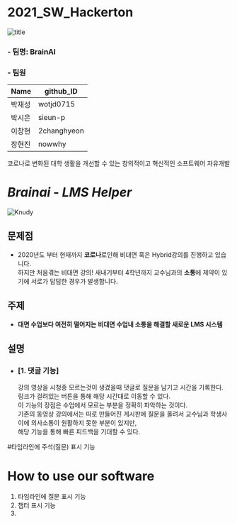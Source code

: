 # 2021_SW_Hackerton   
![title]([https://user-images.githubusercontent.com/69957743/126700568-66ccd589-fb56-424b-8375-af402c7b100f.PNG](https://user-images.githubusercontent.com/69957743/126700568-66ccd589-fb56-424b-8375-af402c7b100f.PNG))   

### - 팀명: BrainAI
### - 팀원
|Name|github_ID|
|------|------|
|박재성|wotjd0715|
|박시은|sieun-p|
|이창현|2changhyeon|
|장현진|nowwhy|

코로나로 변화된 대학 생활을 개선할 수 있는 창의적이고 혁신적인 소프트웨어 자유개발
# _Brainai_ - _LMS Helper_
![Knudy](https://user-images.githubusercontent.com/69957743/126726581-b4e54a3d-e8b2-409c-8ef3-67808093f148.PNG)   

## 문제점
- 2020년도 부터 현재까지 **코로나**로인해 비대면 혹은 Hybrid강의를 진행하고 있습니다.   
하지만 처음겪는 비대면 강의! 새내기부터 4학년까지 교수님과의 **소통**에 제약이 있기에 서로가 답답한 경우가 발생합니다.

## 주제
- **대면 수업보다 여전히 떨어지는 비대면 수업내 소통을 해결할 새로운 LMS 시스템**

## 설명
- ### [1. 댓글 기능]   
     강의 영상을 시청중 모르는것이 생겼을때 댓글로 질문을 남기고 시간을 기록한다.   
 링크가 걸려있는 버튼을 통해 해당 시간대로 이동할 수 있다.   
 이 기능의 장점은 수업에서 모르는 부분을 정확히 파악하는 것이다.    
 기존의 동영상 강의에서는 따로 만들어진 게시판에 질문을 올려서 교수님과 학생사이에
 의사소통이 원활하지 못한 부분이 있지만,   
 해당 기능을 통해 빠른 피드백을 기대할 수 있다.

#타임라인에 주석(질문) 표시 기능

 

# How to use our software
1. 타임라인에 질문 표시 기능  
2. 챕터 표시 기능
3. 
